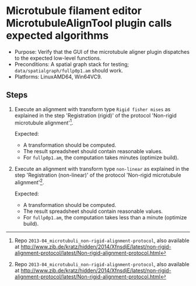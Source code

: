 # Microtubule filament editor MicrotubuleAlignTool plugin calls expected algorithms

 - Purpose: Verify that the GUI of the microtubule aligner plugin dispatches to
   the expected low-level functions.
 - Preconditions: A spatial graph stack for testing;
   `data/spatialgraph/fullp0p1.am` should work.
 - Platforms: LinuxAMD64, Win64VC9.

## Steps

 1. Execute an alignment with transform type `Rigid fisher mises` as explained
    in the step 'Registration (rigid)' of the protocol 'Non-rigid microtubule
    alignment'[^protocol].

    Expected:

    - A transformation should be computed.
    - The result spreadsheet should contain reasonable values.
    - For `fullp0p1.am`, the computation takes minutes (optimize build).

 2. Execute an alignment with transform type `non-linear` as explained in the
    step 'Registration (non-linear)' of the protocol 'Non-rigid microtubule
    alignment'[^protocol].

    Expected:

    - A transformation should be computed.
    - The result spreadsheet should contain reasonable values.
    - For `fullp0p1.am`, the computation takes less than a minute (optimize
      build).


[^protocol]: Repo `2013-04_microtubuli_non-rigid-alignment-protocol`, also
    available at <http://www.zib.de/kratz/hidden/2014/XfnsdjE/latest/non-rigid-alignment-protocol/latest/Non-rigid-alignment-protocol.html>
